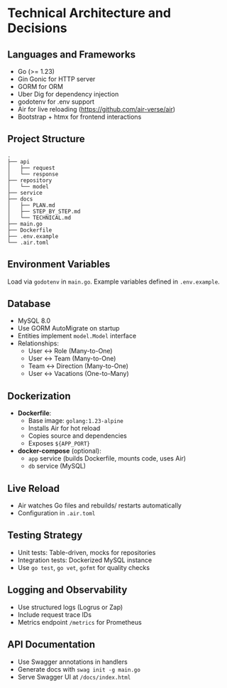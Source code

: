 # Technical Architecture and Decisions

## Languages and Frameworks
- Go (>= 1.23)
- Gin Gonic for HTTP server
- GORM for ORM
- Uber Dig for dependency injection
- godotenv for .env support
- Air for live reloading (https://github.com/air-verse/air)
- Bootstrap + htmx for frontend interactions

## Project Structure
```
.
├── api
│   ├── request
│   └── response
├── repository
│   └── model
├── service
├── docs
│   ├── PLAN.md
│   ├── STEP_BY_STEP.md
│   └── TECHNICAL.md
├── main.go
├── Dockerfile
├── .env.example
└── .air.toml
```

## Environment Variables
Load via `godotenv` in `main.go`. Example variables defined in `.env.example`.

## Database
- MySQL 8.0
- Use GORM AutoMigrate on startup
- Entities implement `model.Model` interface
- Relationships:
  - User ↔ Role (Many-to-One)
  - User ↔ Team (Many-to-One)
  - Team ↔ Direction (Many-to-One)
  - User ↔ Vacations (One-to-Many)

## Dockerization
- **Dockerfile**:
  - Base image: `golang:1.23-alpine`
  - Installs Air for hot reload
  - Copies source and dependencies
  - Exposes `${APP_PORT}`
- **docker-compose** (optional):
  - `app` service (builds Dockerfile, mounts code, uses Air)
  - `db` service (MySQL)

## Live Reload
- Air watches Go files and rebuilds/ restarts automatically
- Configuration in `.air.toml`

## Testing Strategy
- Unit tests: Table-driven, mocks for repositories
- Integration tests: Dockerized MySQL instance
- Use `go test`, `go vet`, `gofmt` for quality checks

## Logging and Observability
- Use structured logs (Logrus or Zap)
- Include request trace IDs
- Metrics endpoint `/metrics` for Prometheus

## API Documentation
- Use Swagger annotations in handlers
- Generate docs with `swag init -g main.go`
- Serve Swagger UI at `/docs/index.html` 